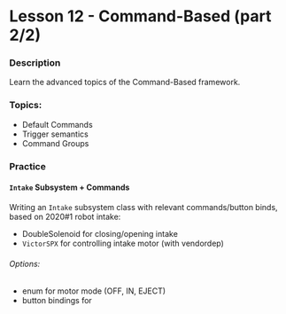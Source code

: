 # Lesson 12 - Command-Based (part 2/2)

### Description
Learn the advanced topics of the Command-Based framework.

### Topics:
- Default Commands
- Trigger semantics
- Command Groups   

### Practice
#### `Intake` Subsystem + Commands
Writing an `Intake` subsystem class with relevant commands/button binds, based on 2020#1 robot intake:
- DoubleSolenoid for closing/opening intake
- `VictorSPX` for controlling intake motor (with vendordep)

###### Options: 
- enum for motor mode (OFF, IN, EJECT)
- button bindings for 